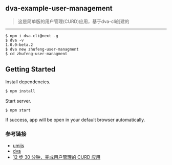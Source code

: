 ## dva-example-user-management
> 这是简单版的用户管理(CURD)应用，基于dva-cli创建的

---

```
$ npm i dva-cli@next -g
$ dva -v
1.0.0-beta.2
$ dva new zhufeng-user-managment
$ cd zhufeng-user-managment
```

## Getting Started
Install dependencies.

```bash
$ npm install
```

Start server.

```bash
$ npm start
```

If success, app will be open in your default browser automatically.

### 参考链接
 - [umijs](https://umijs.org/zh/guide/)
 - [dva](https://dvajs.com/guide/)
 - [12 步 30 分钟，完成用户管理的 CURD 应用 ](https://github.com/sorrycc/blog/issues/18)